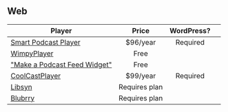## Web

| Player | Price | WordPress? |   |
| ------ |:-----:|:----------:|---|
| [Smart Podcast Player](https://smartpodcastplayer.com/) | $96/year | Required |   |
| [WimpyPlayer](http://www.wimpyplayer.com/)              | Free |   |   |
| ["Make a Podcast Feed Widget"](http://feed.mikle.com/support/make-a-podcast-widget/) | Free |   ||
| [CoolCastPlayer](http://coolcastplayer.com/) | $99/year | Required |   |
| [Libsyn](http://coolcastplayer.com/) | Requires plan |  |   |
| [Blubrry](http://coolcastplayer.com/) | Requires plan |   |   |
